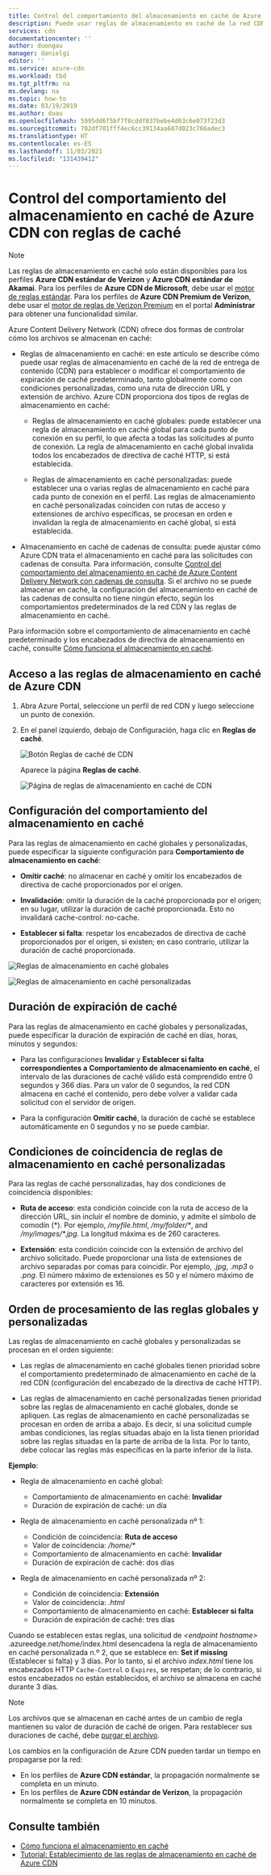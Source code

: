```yaml
---
title: Control del comportamiento del almacenamiento en caché de Azure CDN con reglas de caché | Microsoft Docs
description: Puede usar reglas de almacenamiento en caché de la red CDN para establecer o modificar el comportamiento de expiración de caché predeterminado globalmente y con condiciones, como una y ruta de acceso de dirección URL y extensiones de archivo.
services: cdn
documentationcenter: ''
author: duongau
manager: danielgi
editor: ''
ms.service: azure-cdn
ms.workload: tbd
ms.tgt_pltfrm: na
ms.devlang: na
ms.topic: how-to
ms.date: 03/19/2019
ms.author: duau
ms.openlocfilehash: 5995dd6f5bf7f8cddf837bebe4d03c6e073f23d3
ms.sourcegitcommit: 702df701fff4ec6cc39134aa607d023c766adec3
ms.translationtype: HT
ms.contentlocale: es-ES
ms.lasthandoff: 11/03/2021
ms.locfileid: "131439412"
---
```

# <a name="control-azure-cdn-caching-behavior-with-caching-rules"></a>Control del comportamiento del almacenamiento en caché de Azure CDN con reglas de caché

> [!NOTE] 
> Las reglas de almacenamiento en caché solo están disponibles para los perfiles **Azure CDN estándar de Verizon** y **Azure CDN estándar de Akamai**. Para los perfiles de **Azure CDN de Microsoft**, debe usar el [motor de reglas estándar](cdn-standard-rules-engine-reference.md). Para los perfiles de **Azure CDN Premium de Verizon**, debe usar el [motor de reglas de Verizon Premium](./cdn-verizon-premium-rules-engine.md) en el portal **Administrar** para obtener una funcionalidad similar.
 
Azure Content Delivery Network (CDN) ofrece dos formas de controlar cómo los archivos se almacenan en caché: 

- Reglas de almacenamiento en caché: en este artículo se describe cómo puede usar reglas de almacenamiento en caché de la red de entrega de contenido (CDN) para establecer o modificar el comportamiento de expiración de caché predeterminado, tanto globalmente como con condiciones personalizadas, como una ruta de dirección URL y extensión de archivo. Azure CDN proporciona dos tipos de reglas de almacenamiento en caché:

   - Reglas de almacenamiento en caché globales: puede establecer una regla de almacenamiento en caché global para cada punto de conexión en su perfil, lo que afecta a todas las solicitudes al punto de conexión. La regla de almacenamiento en caché global invalida todos los encabezados de directiva de caché HTTP, si está establecida.

   - Reglas de almacenamiento en caché personalizadas: puede establecer una o varias reglas de almacenamiento en caché para cada punto de conexión en el perfil. Las reglas de almacenamiento en caché personalizadas coinciden con rutas de acceso y extensiones de archivo específicas, se procesan en orden e invalidan la regla de almacenamiento en caché global, si está establecida. 

- Almacenamiento en caché de cadenas de consulta: puede ajustar cómo Azure CDN trata el almacenamiento en caché para las solicitudes con cadenas de consulta. Para información, consulte [Control del comportamiento del almacenamiento en caché de Azure Content Delivery Network con cadenas de consulta](cdn-query-string.md). Si el archivo no se puede almacenar en caché, la configuración del almacenamiento en caché de las cadenas de consulta no tiene ningún efecto, según los comportamientos predeterminados de la red CDN y las reglas de almacenamiento en caché.

Para información sobre el comportamiento de almacenamiento en caché predeterminado y los encabezados de directiva de almacenamiento en caché, consulte [Cómo funciona el almacenamiento en caché](cdn-how-caching-works.md). 


## <a name="accessing-azure-cdn-caching-rules"></a>Acceso a las reglas de almacenamiento en caché de Azure CDN

1. Abra Azure Portal, seleccione un perfil de red CDN y luego seleccione un punto de conexión.

2. En el panel izquierdo, debajo de Configuración, haga clic en **Reglas de caché**.

   ![Botón Reglas de caché de CDN](./media/cdn-caching-rules/cdn-caching-rules-btn.png)

   Aparece la página **Reglas de caché**.

   ![Página de reglas de almacenamiento en caché de CDN](./media/cdn-caching-rules/cdn-caching-rules-page.png)


## <a name="caching-behavior-settings"></a>Configuración del comportamiento del almacenamiento en caché
Para las reglas de almacenamiento en caché globales y personalizadas, puede especificar la siguiente configuración para **Comportamiento de almacenamiento en caché**:

- **Omitir caché**: no almacenar en caché y omitir los encabezados de directiva de caché proporcionados por el origen.

- **Invalidación**: omitir la duración de la caché proporcionada por el origen; en su lugar, utilizar la duración de caché proporcionada. Esto no invalidará cache-control: no-cache.

- **Establecer si falta**: respetar los encabezados de directiva de caché proporcionados por el origen, si existen; en caso contrario, utilizar la duración de caché proporcionada.

![Reglas de almacenamiento en caché globales](./media/cdn-caching-rules/cdn-global-caching-rules.png)

![Reglas de almacenamiento en caché personalizadas](./media/cdn-caching-rules/cdn-custom-caching-rules.png)

## <a name="cache-expiration-duration"></a>Duración de expiración de caché
Para las reglas de almacenamiento en caché globales y personalizadas, puede especificar la duración de expiración de caché en días, horas, minutos y segundos:

- Para las configuraciones **Invalidar** y **Establecer si falta correspondientes a** **Comportamiento de almacenamiento en caché**, el intervalo de las duraciones de caché válido está comprendido entre 0 segundos y 366 días. Para un valor de 0 segundos, la red CDN almacena en caché el contenido, pero debe volver a validar cada solicitud con el servidor de origen.

- Para la configuración **Omitir caché**, la duración de caché se establece automáticamente en 0 segundos y no se puede cambiar.

## <a name="custom-caching-rules-match-conditions"></a>Condiciones de coincidencia de reglas de almacenamiento en caché personalizadas

Para las reglas de caché personalizadas, hay dos condiciones de coincidencia disponibles:
 
- **Ruta de acceso**: esta condición coincide con la ruta de acceso de la dirección URL, sin incluir el nombre de dominio, y admite el símbolo de comodín (\*). Por ejemplo, _/myfile.html_, _/my/folder/*_, and _/my/images/*.jpg_. La longitud máxima es de 260 caracteres.

- **Extensión**: esta condición coincide con la extensión de archivo del archivo solicitado. Puede proporcionar una lista de extensiones de archivo separadas por comas para coincidir. Por ejemplo, _.jpg_, _.mp3_ o _.png_. El número máximo de extensiones es 50 y el número máximo de caracteres por extensión es 16. 

## <a name="global-and-custom-rule-processing-order"></a>Orden de procesamiento de las reglas globales y personalizadas
Las reglas de almacenamiento en caché globales y personalizadas se procesan en el orden siguiente:

- Las reglas de almacenamiento en caché globales tienen prioridad sobre el comportamiento predeterminado de almacenamiento en caché de la red CDN (configuración del encabezado de la directiva de caché HTTP). 

- Las reglas de almacenamiento en caché personalizadas tienen prioridad sobre las reglas de almacenamiento en caché globales, donde se apliquen. Las reglas de almacenamiento en caché personalizadas se procesan en orden de arriba a abajo. Es decir, si una solicitud cumple ambas condiciones, las reglas situadas abajo en la lista tienen prioridad sobre las reglas situadas en la parte de arriba de la lista. Por lo tanto, debe colocar las reglas más específicas en la parte inferior de la lista.

**Ejemplo**:
- Regla de almacenamiento en caché global: 
   - Comportamiento de almacenamiento en caché: **Invalidar**
   - Duración de expiración de caché: un día

- Regla de almacenamiento en caché personalizada nº 1:
   - Condición de coincidencia: **Ruta de acceso**
   - Valor de coincidencia: _/home/*_
   - Comportamiento de almacenamiento en caché: **Invalidar**
   - Duración de expiración de caché: dos días

- Regla de almacenamiento en caché personalizada nº 2:
   - Condición de coincidencia: **Extensión**
   - Valor de coincidencia: _.html_
   - Comportamiento de almacenamiento en caché: **Establecer si falta**
   - Duración de expiración de caché: tres días

Cuando se establecen estas reglas, una solicitud de _&lt;endpoint hostname&gt;_ .azureedge.net/home/index.html desencadena la regla de almacenamiento en caché personalizada n.º 2, que se establece en: **Set if missing** (Establecer si falta) y 3 días. Por lo tanto, si el archivo *index.html* tiene los encabezados HTTP `Cache-Control` o `Expires`, se respetan; de lo contrario, si estos encabezados no están establecidos, el archivo se almacena en caché durante 3 días.

> [!NOTE] 
> Los archivos que se almacenan en caché antes de un cambio de regla mantienen su valor de duración de caché de origen. Para restablecer sus duraciones de caché, debe [purgar el archivo](cdn-purge-endpoint.md). 
>
> Los cambios en la configuración de Azure CDN pueden tardar un tiempo en propagarse por la red: 
> - En los perfiles de **Azure CDN estándar**, la propagación normalmente se completa en un minuto. 
> - En los perfiles de **Azure CDN estándar de Verizon**, la propagación normalmente se completa en 10 minutos.  
>

## <a name="see-also"></a>Consulte también

- [Cómo funciona el almacenamiento en caché](cdn-how-caching-works.md)
- [Tutorial: Establecimiento de las reglas de almacenamiento en caché de Azure CDN](cdn-caching-rules-tutorial.md)